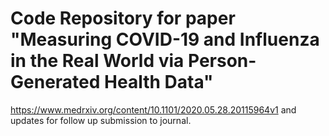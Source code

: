 # Code Repository for paper "Measuring COVID-19 and Influenza in the Real World via Person-Generated Health Data"

https://www.medrxiv.org/content/10.1101/2020.05.28.20115964v1 and updates for follow up submission to journal.



